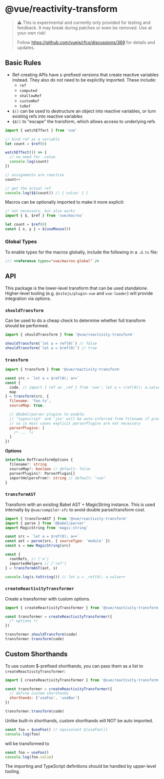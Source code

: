 # @vue/reactivity-transform

> ⚠️ This is experimental and currently only provided for testing and feedback. It may break during patches or even be removed. Use at your own risk!
>
> Follow https://github.com/vuejs/rfcs/discussions/369 for details and updates.

## Basic Rules

- Ref-creating APIs have `$`-prefixed versions that create reactive variables instead. They also do not need to be explicitly imported. These include:
  - `ref`
  - `computed`
  - `shallowRef`
  - `customRef`
  - `toRef`
- `$()` can be used to destructure an object into reactive variables, or turn existing refs into reactive variables
- `$$()` to "escape" the transform, which allows access to underlying refs

```js
import { watchEffect } from 'vue'

// bind ref as a variable
let count = $ref(0)

watchEffect(() => {
  // no need for .value
  console.log(count)
})

// assignments are reactive
count++

// get the actual ref
console.log($$(count)) // { value: 1 }
```

Macros can be optionally imported to make it more explicit:

```js
// not necessary, but also works
import { $, $ref } from 'vue/macros'

let count = $ref(0)
const { x, y } = $(useMouse())
```

### Global Types

To enable types for the macros globally, include the following in a `.d.ts` file:

```ts
/// <reference types="vue/macros-global" />
```

## API

This package is the lower-level transform that can be used standalone. Higher-level tooling (e.g. `@vitejs/plugin-vue` and `vue-loader`) will provide integration via options.

### `shouldTransform`

Can be used to do a cheap check to determine whether full transform should be performed.

```js
import { shouldTransform } from '@vue/reactivity-transform'

shouldTransform(`let a = ref(0)`) // false
shouldTransform(`let a = $ref(0)`) // true
```

### `transform`

```js
import { transform } from '@vue/reactivity-transform'

const src = `let a = $ref(0); a++`
const {
  code, // import { ref as _ref } from 'vue'; let a = (ref(0)); a.value++"
  map
} = transform(src, {
  filename: 'foo.ts',
  sourceMap: true,

  // @babel/parser plugins to enable.
  // 'typescript' and 'jsx' will be auto-inferred from filename if provided,
  // so in most cases explicit parserPlugins are not necessary
  parserPlugins: [
    /* ... */
  ]
})
```

**Options**

```ts
interface RefTransformOptions {
  filename?: string
  sourceMap?: boolean // default: false
  parserPlugins?: ParserPlugin[]
  importHelpersFrom?: string // default: "vue"
}
```

### `transformAST`

Transform with an existing Babel AST + MagicString instance. This is used internally by `@vue/compiler-sfc` to avoid double parse/transform cost.

```js
import { transformAST } from '@vue/reactivity-transform'
import { parse } from '@babel/parser'
import MagicString from 'magic-string'

const src = `let a = $ref(0); a++`
const ast = parse(src, { sourceType: 'module' })
const s = new MagicString(src)

const {
  rootRefs, // ['a']
  importedHelpers // ['ref']
} = transformAST(ast, s)

console.log(s.toString()) // let a = _ref(0); a.value++
```

### `createReactivityTransformer`

Create a transformer with custom options.

```js
import { createReactivityTransformer } from '@vue/reactivity-transform'

const transformer = createReactivityTransformer({
  /* options */
})

transformer.shouldTransform(code)
transformer.transform(code)
```

## Custom Shorthands

To use custom $-prefixed shorthands, you can pass them as a list to `createReactivityTransformer`:

```js
import { createReactivityTransformer } from '@vue/reactivity-transform'

const transformer = createReactivityTransformer({
  // define custom shorthands
  shorthands: ['useFoo', 'useBar']
})

transformer.transform(code)
```

Unlike built-in shorthands, custom shorthands will NOT be auto imported.

```ts
const foo = $useFoo() // equivalent $(useFoo())
console.log(foo)
```

will be transformed to

```ts
const foo = useFoo()
console.log(foo.value)
```

The importing and TypeScript definitions should be handled by upper-level tooling.
